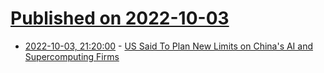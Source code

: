 # [Published on 2022-10-03](index.md)

* [2022-10-03, 21:20:00](https://slashdot.org/story/22/10/03/1837251/us-said-to-plan-new-limits-on-chinas-ai-and-supercomputing-firms?utm_source=rss1.0mainlinkanon&utm_medium=feed) - [US Said To Plan New Limits on China's AI and Supercomputing Firms](https://slashdot.org/story/22/10/03/1837251/us-said-to-plan-new-limits-on-chinas-ai-and-supercomputing-firms?utm_source=rss1.0mainlinkanon&utm_medium=feed)
